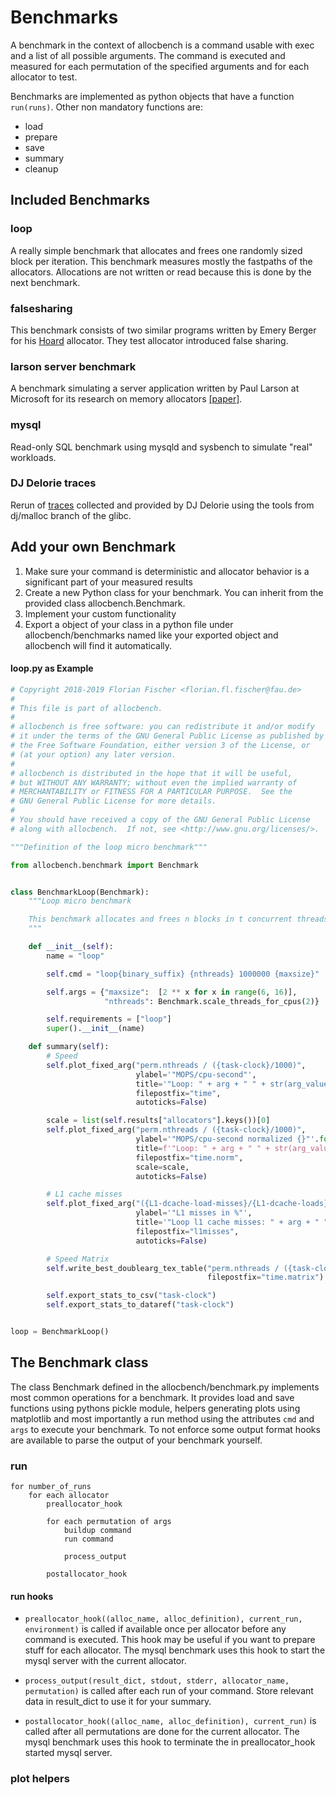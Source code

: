 # Benchmarks

A benchmark in the context of allocbench is a command usable with exec and a
list of all possible arguments. The command is executed and measured for each
permutation of the specified arguments and for each allocator to test.

Benchmarks are implemented as python objects that have a function `run(runs)`.
Other non mandatory functions are:

* load
* prepare
* save
* summary
* cleanup

## Included Benchmarks

### loop

A really simple benchmark that allocates and frees one randomly sized block per
iteration. This benchmark measures mostly the fastpaths of the allocators.
Allocations are not written or read because this is done by the next benchmark.

### falsesharing

This benchmark consists of two similar programs written by Emery Berger for
his [Hoard](https://github.com/emeryberger/Hoard/tree/master/benchmarks) allocator.
They test allocator introduced false sharing.

### larson server benchmark

A benchmark simulating a server application written by Paul Larson at
Microsoft for its research on memory allocators [[paper]](https://dl.acm.org/citation.cfm?id=286880).

### mysql

Read-only SQL benchmark using mysqld and sysbench to simulate "real" workloads.

### DJ Delorie traces

Rerun of [traces](http://www.delorie.com/malloc/) collected and provided by DJ
Delorie using the tools from dj/malloc branch of the glibc.

## Add your own Benchmark

1. Make sure your command is deterministic and allocator behavior is a significant
	part of your measured results
2. Create a new Python class for your benchmark. You can inherit from the
	provided class allocbench.Benchmark.
3. Implement your custom functionality
4. Export a object of your class in a python file under allocbench/benchmarks named
	like your exported object and allocbench will find it automatically.

#### loop.py as Example

```python
# Copyright 2018-2019 Florian Fischer <florian.fl.fischer@fau.de>
#
# This file is part of allocbench.
#
# allocbench is free software: you can redistribute it and/or modify
# it under the terms of the GNU General Public License as published by
# the Free Software Foundation, either version 3 of the License, or
# (at your option) any later version.
#
# allocbench is distributed in the hope that it will be useful,
# but WITHOUT ANY WARRANTY; without even the implied warranty of
# MERCHANTABILITY or FITNESS FOR A PARTICULAR PURPOSE.  See the
# GNU General Public License for more details.
#
# You should have received a copy of the GNU General Public License
# along with allocbench.  If not, see <http://www.gnu.org/licenses/>.

"""Definition of the loop micro benchmark"""

from allocbench.benchmark import Benchmark


class BenchmarkLoop(Benchmark):
    """Loop micro benchmark

    This benchmark allocates and frees n blocks in t concurrent threads.
    """

    def __init__(self):
        name = "loop"

        self.cmd = "loop{binary_suffix} {nthreads} 1000000 {maxsize}"

        self.args = {"maxsize":  [2 ** x for x in range(6, 16)],
                     "nthreads": Benchmark.scale_threads_for_cpus(2)}

        self.requirements = ["loop"]
        super().__init__(name)

    def summary(self):
        # Speed
        self.plot_fixed_arg("perm.nthreads / ({task-clock}/1000)",
                            ylabel='"MOPS/cpu-second"',
                            title='"Loop: " + arg + " " + str(arg_value)',
                            filepostfix="time",
                            autoticks=False)

        scale = list(self.results["allocators"].keys())[0]
        self.plot_fixed_arg("perm.nthreads / ({task-clock}/1000)",
                            ylabel='"MOPS/cpu-second normalized {}"'.format(scale),
                            title=f'"Loop: " + arg + " " + str(arg_value) + " normalized {scale}"',
                            filepostfix="time.norm",
                            scale=scale,
                            autoticks=False)

        # L1 cache misses
        self.plot_fixed_arg("({L1-dcache-load-misses}/{L1-dcache-loads})*100",
                            ylabel='"L1 misses in %"',
                            title='"Loop l1 cache misses: " + arg + " " + str(arg_value)',
                            filepostfix="l1misses",
                            autoticks=False)

        # Speed Matrix
        self.write_best_doublearg_tex_table("perm.nthreads / ({task-clock}/1000)",
                                            filepostfix="time.matrix")

        self.export_stats_to_csv("task-clock")
        self.export_stats_to_dataref("task-clock")


loop = BenchmarkLoop()
```

## The Benchmark class

The class Benchmark defined in the allocbench/benchmark.py implements most
common operations for a benchmark.
It provides load and save functions using pythons pickle module,
helpers generating plots using matplotlib and most importantly a run method using
the attributes `cmd` and `args` to execute your benchmark. To not enforce some
output format hooks are available to parse the output of your benchmark yourself.

### run

```
for number_of_runs
	for each allocator
		preallocator_hook

		for each permutation of args
			buildup command
			run command

			process_output

		postallocator_hook
```

#### run hooks

* `preallocator_hook((alloc_name, alloc_definition), current_run, environment)` is called
	if available once per allocator before any command is executed. This hook may
	be useful if you want to prepare stuff for each allocator. The mysql benchmark
	uses this hook to start the mysql server with the current allocator.

* `process_output(result_dict, stdout, stderr, allocator_name, permutation)`
	is called after each run of your command. Store relevant data in result_dict
	to use it for your summary.

* `postallocator_hook((alloc_name, alloc_definition), current_run)`
	is called after all permutations are done for the current allocator.
	The mysql benchmark uses this hook to terminate the in preallocator_hook started
	mysql server.

### plot helpers
